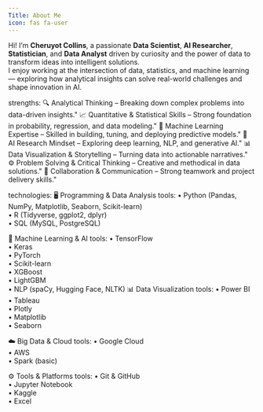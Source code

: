 ```yaml
---
Title: About Me
icon: fas fa-user
---
```

  Hi! I’m **Cheruyot Collins**, a passionate **Data Scientist**, **AI Researcher**, 
  **Statistician**, and **Data Analyst** driven by curiosity and the power of data 
  to transform ideas into intelligent solutions.  
  I enjoy working at the intersection of data, statistics, and machine learning — 
  exploring how analytical insights can solve real-world challenges and shape innovation in AI.

strengths:
🔍 Analytical Thinking – Breaking down complex problems into data-driven insights."
📈 Quantitative & Statistical Skills – Strong foundation in probability, regression, and data modeling."
🤖 Machine Learning Expertise – Skilled in building, tuning, and deploying predictive models."
🧠 AI Research Mindset – Exploring deep learning, NLP, and generative AI."
 📊 Data Visualization & Storytelling – Turning data into actionable narratives."
⚙️ Problem Solving & Critical Thinking – Creative and methodical in data solutions."
🤝 Collaboration & Communication – Strong teamwork and project delivery skills."

technologies:
🖥️ Programming & Data Analysis
    tools: 
      • Python (Pandas, NumPy, Matplotlib, Seaborn, Scikit-learn)  
      • R (Tidyverse, ggplot2, dplyr)  
      • SQL (MySQL, PostgreSQL)
  
 🤖 Machine Learning & AI
    tools: 
      • TensorFlow  
      • Keras  
      • PyTorch  
      • Scikit-learn  
      • XGBoost  
      • LightGBM  
      • NLP (spaCy, Hugging Face, NLTK)
   📊 Data Visualization
    tools: 
      • Power BI  
      • Tableau  
      • Plotly  
      • Matplotlib  
      • Seaborn
  
☁️ Big Data & Cloud
    tools: 
      • Google Cloud  
      • AWS  
      • Spark (basic)
  
 ⚙️ Tools & Platforms
    tools: 
      • Git & GitHub  
      • Jupyter Notebook  
      • Kaggle  
      • Excel




